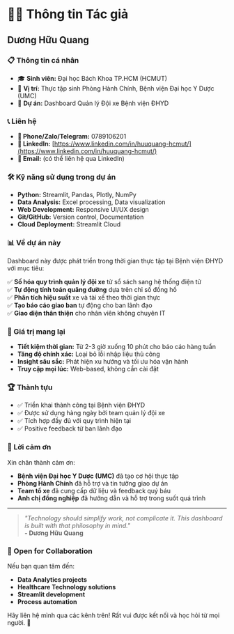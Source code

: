 # 👨‍💻 Thông tin Tác giả

## **Dương Hữu Quang**

### 📋 Thông tin cá nhân
- 🎓 **Sinh viên:** Đại học Bách Khoa TP.HCM (HCMUT)
- 🏥 **Vị trí:** Thực tập sinh Phòng Hành Chính, Bệnh viện Đại học Y Dược (UMC)
- 📅 **Dự án:** Dashboard Quản lý Đội xe Bệnh viện ĐHYD

### 📞 Liên hệ
- **📱 Phone/Zalo/Telegram:** 0789106201
- **💼 LinkedIn:** [https://www.linkedin.com/in/huuquang-hcmut/](https://www.linkedin.com/in/huuquang-hcmut/)
- **📧 Email:** (có thể liên hệ qua LinkedIn)

### 🛠️ Kỹ năng sử dụng trong dự án
- **Python:** Streamlit, Pandas, Plotly, NumPy
- **Data Analysis:** Excel processing, Data visualization
- **Web Development:** Responsive UI/UX design
- **Git/GitHub:** Version control, Documentation
- **Cloud Deployment:** Streamlit Cloud

### 📊 Về dự án này
Dashboard này được phát triển trong thời gian thực tập tại Bệnh viện ĐHYD với mục tiêu:

✅ **Số hóa quy trình quản lý đội xe** từ sổ sách sang hệ thống điện tử  
✅ **Tự động tính toán quãng đường** dựa trên chỉ số đồng hồ  
✅ **Phân tích hiệu suất** xe và tài xế theo thời gian thực  
✅ **Tạo báo cáo giao ban** tự động cho ban lãnh đạo  
✅ **Giao diện thân thiện** cho nhân viên không chuyên IT  

### 🎯 Giá trị mang lại
- **Tiết kiệm thời gian:** Từ 2-3 giờ xuống 10 phút cho báo cáo hàng tuần
- **Tăng độ chính xác:** Loại bỏ lỗi nhập liệu thủ công
- **Insight sâu sắc:** Phát hiện xu hướng và tối ưu hóa vận hành
- **Truy cập mọi lúc:** Web-based, không cần cài đặt

### 🏆 Thành tựu
- ✅ Triển khai thành công tại Bệnh viện ĐHYD
- ✅ Được sử dụng hàng ngày bởi team quản lý đội xe
- ✅ Tích hợp đầy đủ với quy trình hiện tại
- ✅ Positive feedback từ ban lãnh đạo

### 💭 Lời cảm ơn
Xin chân thành cảm ơn:
- **Bệnh viện Đại học Y Dược (UMC)** đã tạo cơ hội thực tập
- **Phòng Hành Chính** đã hỗ trợ và tin tưởng giao dự án
- **Team tổ xe** đã cung cấp dữ liệu và feedback quý báu
- **Anh chị đồng nghiệp** đã hướng dẫn và hỗ trợ trong suốt quá trình

---

> *"Technology should simplify work, not complicate it. This dashboard is built with that philosophy in mind."*  
> **- Dương Hữu Quang**

### 🤝 Open for Collaboration
Nếu bạn quan tâm đến:
- **Data Analytics projects**
- **Healthcare Technology solutions** 
- **Streamlit development**
- **Process automation**

Hãy liên hệ mình qua các kênh trên! Rất vui được kết nối và học hỏi từ mọi người. 🚀